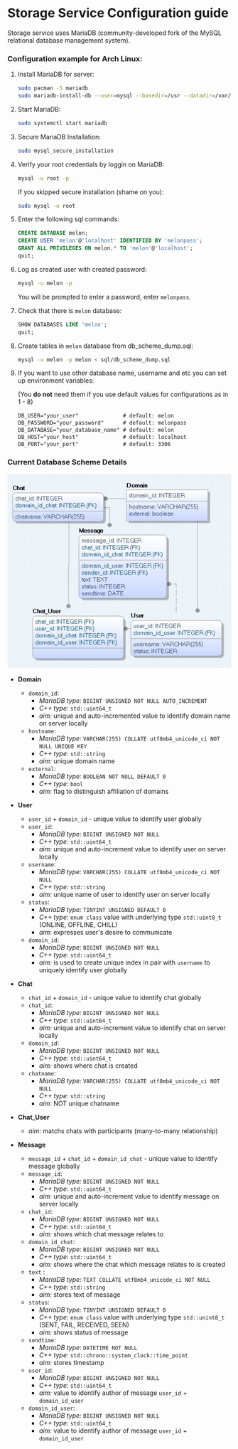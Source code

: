 # Storage Service Configuration guide

Storage service uses MariaDB (community-developed fork of the MySQL relational database management system).

### Configuration example for Arch Linux:

1. Install MariaDB for server:
   ```bash
   sudo pacman -S mariadb
   sudo mariadb-install-db --user=mysql --basedir=/usr --datadir=/var/lib/mysql
   ```

2. Start MariaDB:
   ```bash
   sudo systemctl start mariadb
   ```

3. Secure MariaDB Installation:
   ```bash
   sudo mysql_secure_installation
   ```

4. Verify your root credentials by loggin on MariaDB:
   ```bash
   mysql -u root -p
   ```
   If you skipped secure installation (shame on you):
   ```bash
   sudo mysql -u root
   ```

5. Enter the following sql commands:
   ```sql
   CREATE DATABASE melon;
   CREATE USER 'melon'@'localhost' IDENTIFIED BY 'melonpass';
   GRANT ALL PRIVILEGES ON melon.* TO 'melon'@'localhost';
   quit;
   ```

6. Log as created user with created password:
   ```bash
   mysql -u melon -p
   ```
   You will be prompted to enter a password, enter `melonpass`.

7. Check that there is `melon` database:
   ```sql
   SHOW DATABASES LIKE 'melon';
   quit;
   ```

8. Create tables in `melon` database from db_scheme_dump.sql:
   ```bash
   mysql -u melon -p melon < sql/db_scheme_dump.sql
   ```

9. If you want to use other database name, username and etc you can set up environment variables:
   
   (You **do not** need them if you use default values for configurations as in 1 - 8)
   ```
   DB_USER="your_user"              # default: melon
   DB_PASSWORD="your_password"      # default: melonpass
   DB_DATABASE="your_database_name" # default: melon
   DB_HOST="your_host"              # default: localhost
   DB_PORT="your_port"              # default: 3306
   ```

### Current Database Scheme Details

![](docs/db_scheme.jpg)

- **Domain**
  - `domain_id`:
    - *MariaDB type:* `BIGINT UNSIGNED NOT NULL AUTO_INCREMENT `
    - *C++ type:* `std::uint64_t`
    - *aim:* unique and auto-incremented value to identify domain name on server locally
  - `hostname`:
    - *MariaDB type:* `VARCHAR(255) COLLATE utf8mb4_unicode_ci NOT NULL UNIQUE KEY`
    - *C++ type:* `std::string`
    - *aim:* unique domain name
  - `external`:
    - *MariaDB type:* `BOOLEAN NOT NULL DEFAULT 0`
    - *C++ type:* `bool`
    - *aim:* flag to distinguish affiliation of domains

- **User**
  - `user_id` + `domain_id` - unique value to identify user globally
  - `user_id`:
    - *MariaDB type:* `BIGINT UNSIGNED NOT NULL`
    - *C++ type:* `std::uint64_t`
    - *aim:* unique and auto-increment value to identify user on server locally
  - `username`:
    - *MariaDB type:* `VARCHAR(255) COLLATE utf8mb4_unicode_ci NOT NULL`
    - *C++ type:* `std::string`
    - *aim:* unique name of user to identify user on server locally
  - `status`:
    - *MariaDB type:* `TINYINT UNSIGNED DEFAULT 0`
    - *C++ type:*  `enum class` value with underlying type `std::uint8_t` (ONLINE, OFFLINE, CHILL)
    - *aim:* expresses user's desire to communicate
  - `domain_id`: 
    - *MariaDB type:* `BIGINT UNSIGNED NOT NULL`
    - *C++ type:* `std::uint64_t`
    - *aim:* is used to create unique index in pair with `username` to uniquely identify user globally  

- **Chat**
  - `chat_id` + `domain_id` - unique value to identify chat globally
  - `chat_id`:
    - *MariaDB type:* `BIGINT UNSIGNED NOT NULL`
    - *C++ type:* `std::uint64_t`
    - *aim:* unique and auto-increment value to identify chat on server locally
  - `domain_id`: 
    - *MariaDB type:* `BIGINT UNSIGNED NOT NULL`
    - *C++ type:* `std::uint64_t`
    - *aim:* shows where chat is created
  - `chatname`:
    - *MariaDB type:* `VARCHAR(255) COLLATE utf8mb4_unicode_ci NOT NULL`
    - *C++ type:* `std::string`
    - *aim:* NOT unique chatname


- **Chat_User**
  - *aim*: matchs chats with participants (many-to-many relationship) 

- **Message**
  - `message_id` + `chat_id` + `domain_id_chat` - unique value to identify message globally
  - `message_id`:
    - *MariaDB type:* `BIGINT UNSIGNED NOT NULL`
    - *C++ type:* `std::uint64_t`
    - *aim:* unique and auto-increment value to identify message on server locally
  - `chat_id`:
    - *MariaDB type:* `BIGINT UNSIGNED NOT NULL`
    - *C++ type:* `std::uint64_t`
    - *aim:* shows which chat message relates to
  - `domain_id_chat`: 
    - *MariaDB type:* `BIGINT UNSIGNED NOT NULL`
    - *C++ type:* `std::uint64_t`
    - *aim:* shows where the chat which message relates to is created
  - `text` :
    - *MariaDB type:* `TEXT COLLATE utf8mb4_unicode_ci NOT NULL`
    - *C++ type:* `std::string`
    - *aim:* stores text of message
  - `status`:
    - *MariaDB type:* `TINYINT UNSIGNED DEFAULT 0`
    - *C++ type:* `enum class` value with underlying type `std::unint8_t` (SENT, FAIL, RECEIVED, SEEN)
    - *aim:* shows status of message
  - `sendtime`:
    - *MariaDB type:* `DATETIME NOT NULL`
    - *C++ type:* `std::chrono::system_clock::time_point`
    - *aim:* stores timestamp
  - `user_id`:
    - *MariaDB type:* `BIGINT UNSIGNED NOT NULL`
    - *C++ type:* `std::uint64_t`
    - *aim:* value to identify author of message `user_id` + `domain_id_user`
  - `domain_id_user`:
    - *MariaDB type:* `BIGINT UNSIGNED NOT NULL`
    - *C++ type:* `std::uint64_t`
    - *aim:* value to identify author of message `user_id` + `domain_id_user`
